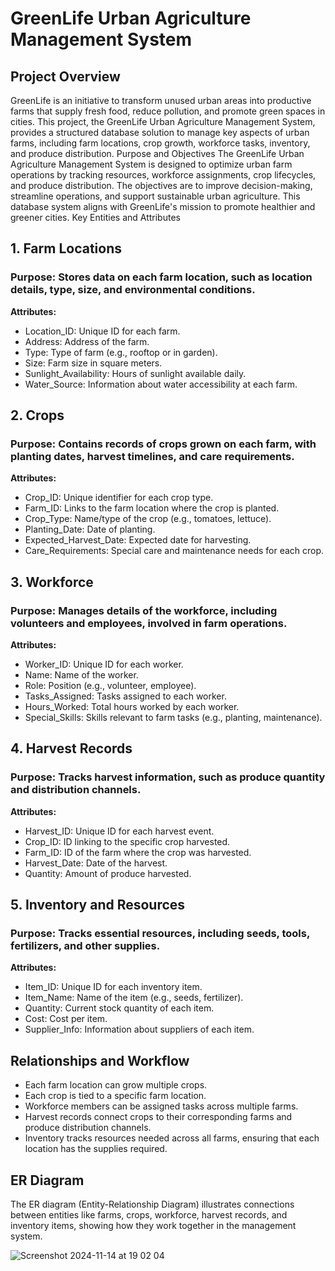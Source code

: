 # GreenLife Urban Agriculture Management System
## Project Overview
GreenLife is an initiative to transform unused urban areas into productive farms that supply fresh food, reduce pollution, and promote green spaces in cities. This project, the GreenLife Urban Agriculture Management System, 
provides a structured database solution to manage key aspects of urban farms, including farm locations, crop growth, workforce tasks, inventory, and produce distribution.
Purpose and Objectives
The GreenLife Urban Agriculture Management System is designed to optimize urban farm operations by tracking resources, workforce assignments, crop lifecycles, and produce distribution. 
The objectives are to improve decision-making, streamline operations, and support sustainable urban agriculture. This database system aligns with GreenLife's mission to promote healthier and greener cities.
Key Entities and Attributes
## 1. Farm Locations
### Purpose: Stores data on each farm location, such as location details, type, size, and environmental conditions.
**Attributes:**
- Location_ID: Unique ID for each farm.
- Address: Address of the farm.
- Type: Type of farm (e.g., rooftop or in garden).
- Size: Farm size in square meters.
- Sunlight_Availability: Hours of sunlight available daily.
- Water_Source: Information about water accessibility at each farm.

## 2. Crops
### Purpose: Contains records of crops grown on each farm, with planting dates, harvest timelines, and care requirements.
**Attributes:**
- Crop_ID: Unique identifier for each crop type.
- Farm_ID: Links to the farm location where the crop is planted.
- Crop_Type: Name/type of the crop (e.g., tomatoes, lettuce).
- Planting_Date: Date of planting.
- Expected_Harvest_Date: Expected date for harvesting.
- Care_Requirements: Special care and maintenance needs for each crop.

## 3. Workforce
### Purpose: Manages details of the workforce, including volunteers and employees, involved in farm operations.
**Attributes:**
- Worker_ID: Unique ID for each worker.
- Name: Name of the worker.
- Role: Position (e.g., volunteer, employee).
- Tasks_Assigned: Tasks assigned to each worker.
- Hours_Worked: Total hours worked by each worker.
- Special_Skills: Skills relevant to farm tasks (e.g., planting, maintenance).

## 4. Harvest Records
### Purpose: Tracks harvest information, such as produce quantity and distribution channels.
**Attributes:**
- Harvest_ID: Unique ID for each harvest event.
- Crop_ID: ID linking to the specific crop harvested.
- Farm_ID: ID of the farm where the crop was harvested.
- Harvest_Date: Date of the harvest.
- Quantity: Amount of produce harvested.

## 5. Inventory and Resources
### Purpose: Tracks essential resources, including seeds, tools, fertilizers, and other supplies.
**Attributes:**
- Item_ID: Unique ID for each inventory item.
- Item_Name: Name of the item (e.g., seeds, fertilizer).
- Quantity: Current stock quantity of each item.
- Cost: Cost per item.
- Supplier_Info: Information about suppliers of each item.

## Relationships and Workflow

- Each farm location can grow multiple crops.
- Each crop is tied to a specific farm location.
- Workforce members can be assigned tasks across multiple farms.
- Harvest records connect crops to their corresponding farms and produce distribution channels.
- Inventory tracks resources needed across all farms, ensuring that each location has the supplies required.

## ER Diagram
The ER diagram (Entity-Relationship Diagram) illustrates connections between entities like farms, crops, workforce, harvest records, and inventory items, showing how they work together in the management system.

![Screenshot 2024-11-14 at 19 02 04](https://github.com/user-attachments/assets/64ed7417-7c17-440a-9a82-dffa4435e4fc)









